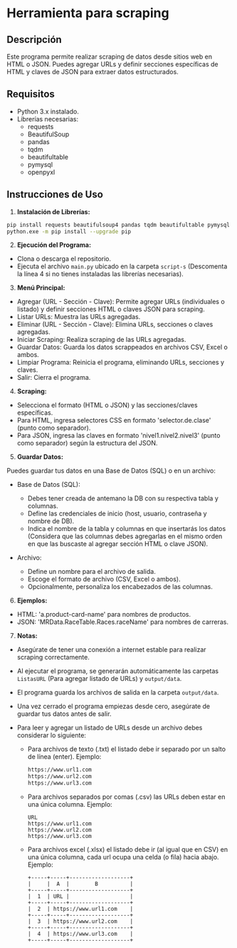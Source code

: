 # Herramienta para scraping

## Descripción

Este programa permite realizar scraping de datos desde sitios web en HTML o JSON. Puedes agregar URLs y definir secciones específicas de HTML y claves de JSON para extraer datos estructurados.

## Requisitos

- Python 3.x instalado.
- Librerías necesarias:
  - requests
  - BeautifulSoup
  - pandas
  - tqdm
  - beautifultable
  - pymysql
  - openpyxl

## Instrucciones de Uso

1. **Instalación de Librerías:**

```bash
pip install requests beautifulsoup4 pandas tqdm beautifultable pymysql openpyxl
python.exe -m pip install --upgrade pip
```

2. **Ejecución del Programa:**

- Clona o descarga el repositorio.
- Ejecuta el archivo `main.py` ubicado en la carpeta `script-s` (Descomenta la línea 4 si no tienes instaladas las librerías necesarias).

3. **Menú Principal:**

- Agregar (URL - Sección - Clave): Permite agregar URLs (individuales o listado) y definir secciones HTML o claves JSON para scraping.
- Listar URLs: Muestra las URLs agregadas.
- Eliminar (URL - Sección - Clave): Elimina URLs, secciones o claves agregadas.
- Iniciar Scraping: Realiza scraping de las URLs agregadas.
- Guardar Datos: Guarda los datos scrappeados en archivos CSV, Excel o ambos.
- Limpiar Programa: Reinicia el programa, eliminando URLs, secciones y claves.
- Salir: Cierra el programa.

4. **Scraping:**

- Selecciona el formato (HTML o JSON) y las secciones/claves específicas.
- Para HTML, ingresa selectores CSS en formato 'selector.de.clase' (punto como separador).
- Para JSON, ingresa las claves en formato 'nivel1.nivel2.nivel3' (punto como separador) según la estructura del JSON.

5. **Guardar Datos:**

Puedes guardar tus datos en una Base de Datos (SQL) o en un archivo:

- Base de Datos (SQL):

  - Debes tener creada de antemano la DB con su respectiva tabla y columnas.
  - Define las credenciales de inicio (host, usuario, contraseña y nombre de DB).
  - Indica el nombre de la tabla y columnas en que insertarás los datos (Considera que las columnas debes agregarlas en el mismo orden en que las buscaste al agregar sección HTML o clave JSON).

- Archivo:
  - Define un nombre para el archivo de salida.
  - Escoge el formato de archivo (CSV, Excel o ambos).
  - Opcionalmente, personaliza los encabezados de las columnas.

6. **Ejemplos:**

- HTML: 'a.product-card-name' para nombres de productos.
- JSON: 'MRData.RaceTable.Races.raceName' para nombres de carreras.

7. **Notas:**

- Asegúrate de tener una conexión a internet estable para realizar scraping correctamente.
- Al ejecutar el programa, se generarán automáticamente las carpetas `ListasURL` (Para agregar listado de URLs) y `output/data`.
- El programa guarda los archivos de salida en la carpeta `output/data`.
- Una vez cerrado el programa empiezas desde cero, asegúrate de guardar tus datos antes de salir.
- Para leer y agregar un listado de URLs desde un archivo debes considerar lo siguiente:

  - Para archivos de texto (.txt) el listado debe ir separado por un salto de línea (enter). Ejemplo:
    ```txt
    https://www.url1.com
    https://www.url2.com
    https://www.url3.com
    ```
  - Para archivos separados por comas (.csv) las URLs deben estar en una única columna. Ejemplo:
    ```csv
    URL
    https://www.url1.com
    https://www.url2.com
    https://www.url3.com
    ```
  - Para archivos excel (.xlsx) el listado debe ir (al igual que en CSV) en una única columna, cada url ocupa una celda (o fila) hacia abajo. Ejemplo:
    ```xlsx
    +-----+-----+-------------------+
    |     |  A  |        B          |
    +-----+-----+-------------------+
    |  1  | URL |                   |
    +-----+-----+-------------------+
    |  2  | https://www.url1.com    |
    +-----+-----+-------------------+
    |  3  | https://www.url2.com    |
    +-----+-----+-------------------+
    |  4  | https://www.url3.com    |
    +-----+-----+-------------------+
    ```
